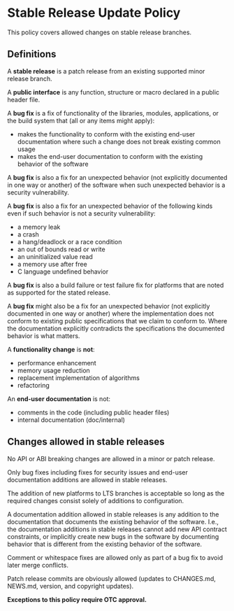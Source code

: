 Stable Release Update Policy
============================

This policy covers allowed changes on stable release branches.

Definitions
-----------

A **stable release** is a patch release from an existing supported minor
release branch.

A **public interface** is any function, structure or macro declared in a public
header file.

A **bug fix** is a fix of functionality of the libraries, modules,
applications, or the build system that (all or any items might apply):

- makes the functionality to conform with the existing end-user documentation
  where such a change does not break existing common usage
- makes the end-user documentation to conform with the existing behavior of the
  software

A **bug fix** is also a fix for an unexpected behavior (not explicitly
documented in one way or another) of the software when such unexpected behavior
is a security vulnerability.

A **bug fix** is also a fix for an unexpected behavior of the following kinds
even if such behavior is not a security vulnerability:

- a memory leak
- a crash
- a hang/deadlock or a race condition
- an out of bounds read or write
- an uninitialized value read
- a memory use after free
- C language undefined behavior

A **bug fix** is also a build failure or test failure fix for platforms that
are noted as supported for the stated release.

A **bug fix** might also be a fix for an unexpected behavior (not explicitly
documented in one way or another) where the implementation does not conform to
existing public specifications that we claim to conform to. Where the
documentation explicitly contradicts the specifications the documented behavior
is what matters.

A **functionality change** is **not**:

- performance enhancement
- memory usage reduction
- replacement implementation of algorithms
- refactoring

An **end-user documentation** is not:
- comments in the code (including public header files)
- internal documentation (doc/internal)

Changes allowed in stable releases
----------------------------------

No API or ABI breaking changes are allowed in a minor or patch release.

Only bug fixes including fixes for security issues and end-user documentation
additions are allowed in stable releases.

The addition of new platforms to LTS branches is acceptable so long as the
required changes consist solely of additions to configuration.

A documentation addition allowed in stable releases is any addition to the
documentation that documents the existing behavior of the software. I.e., the
documentation additions in stable releases cannot add new API contract
constraints, or implicitly create new bugs in the software by documenting
behavior that is different from the existing behavior of the software.

Comment or whitespace fixes are allowed only as part of a bug fix to avoid
later merge conflicts.

Patch release commits are obviously allowed (updates to CHANGES.md, NEWS.md,
version, and copyright updates).

**Exceptions to this policy require OTC approval.**
